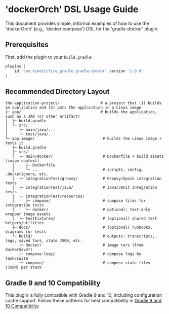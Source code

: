 # 'dockerOrch' DSL Usage Guide

This document provides simple, informal examples of how to use the 'dockerOrch' (e.g., 'docker compose') DSL for the 
'gradle-docker' plugin.

## Prerequisites

First, add the plugin to your `build.gradle`:

```gradle
plugins {
    id 'com.kineticfire.gradle.gradle-docker' version '1.0.0'
}
```

## Recommended Directory Layout

```
the-application-project/                  # a project that (1) builds an application and (2) puts the application in a Linux image
├─ app/                                   # builds the application, such as a JAR (or other artifact)
│  ├─ build.gradle
│  └─ src/
│     ├─ main/java/...
│     └─ test/java/...
└─ app-image/                              # builds the Linux image + tests it
   ├─ build.gradle
   ├─ src/
   │  ├─ main/docker/                      # Dockerfile + build assets (image context)
   │  │  ├─ Dockerfile
   │  │  └─ ...                            # scripts, config, .dockerignore, etc.
   │  ├─ integrationTest/groovy/           # Groovy/Spock integration tests
   │  ├─ integrationTest/java/             # Java/JUnit integration tests
   │  ├─ integrationTest/resources/
   │  │  ├─ compose/                       # compose files for integration tests
   │  │  └─ docker/                        # optional: test-only wrapper image assets
   │  └─ testFixtures/                     # (optional) shared test helpers/utilities
   ├─ docs/                                # (optional) runbooks, diagrams for tests
   └─ build/                               # outputs: transcripts, logs, saved tars, state JSON, etc.
      ├─ docker/                           # image tars (from dockerSave*)
      ├─ compose-logs/                     # compose logs by task/suite
      └─ compose/                          # compose state files (JSON) per stack
```


## Gradle 9 and 10 Compatibility

This plugin is fully compatible with Gradle 9 and 10, including configuration cache support. Follow these patterns for
best compatibility in [Gradle 9 and 10 Compatibility](gradle-9-and-10-compatibility-practices.md).